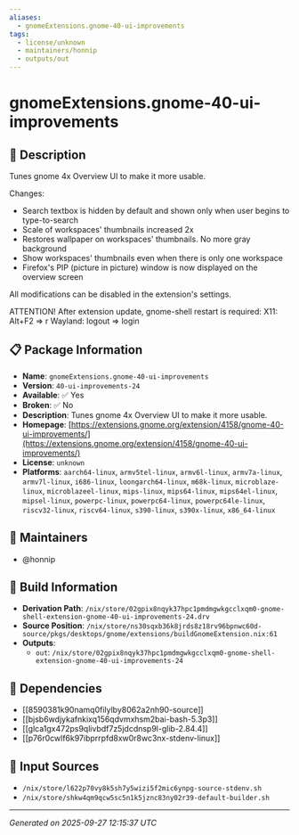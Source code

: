 ```yaml
---
aliases:
  - gnomeExtensions.gnome-40-ui-improvements
tags:
  - license/unknown
  - maintainers/honnip
  - outputs/out
---
```


# gnomeExtensions.gnome-40-ui-improvements

## 📝 Description

Tunes gnome 4x Overview UI to make it more usable.

Changes:
- Search textbox is hidden by default and shown only when user begins to type-to-search
- Scale of workspaces' thumbnails increased 2x
- Restores wallpaper on workspaces' thumbnails. No more gray background
- Show workspaces' thumbnails even when there is only one workspace
- Firefox's PIP (picture in picture) window is now displayed on the overview screen

All modifications can be disabled in the extension's settings.

ATTENTION!
After extension update, gnome-shell restart is required:
X11: Alt+F2 => r
Wayland: logout => login

## 📋 Package Information

- **Name**: `gnomeExtensions.gnome-40-ui-improvements`
- **Version**: `40-ui-improvements-24`
- **Available**: ✅ Yes
- **Broken**: ✅ No
- **Description**: Tunes gnome 4x Overview UI to make it more usable.
- **Homepage**: [https://extensions.gnome.org/extension/4158/gnome-40-ui-improvements/](https://extensions.gnome.org/extension/4158/gnome-40-ui-improvements/)
- **License**: `unknown`
- **Platforms**: `aarch64-linux`, `armv5tel-linux`, `armv6l-linux`, `armv7a-linux`, `armv7l-linux`, `i686-linux`, `loongarch64-linux`, `m68k-linux`, `microblaze-linux`, `microblazeel-linux`, `mips-linux`, `mips64-linux`, `mips64el-linux`, `mipsel-linux`, `powerpc-linux`, `powerpc64-linux`, `powerpc64le-linux`, `riscv32-linux`, `riscv64-linux`, `s390-linux`, `s390x-linux`, `x86_64-linux`
## 👥 Maintainers

- @honnip


## 🔧 Build Information

- **Derivation Path**: `/nix/store/02gpix8nqyk37hpc1pmdmgwkgcclxqm0-gnome-shell-extension-gnome-40-ui-improvements-24.drv`
- **Source Position**: `/nix/store/ns30sqxb36k8jrds8z18rv96bpnwc60d-source/pkgs/desktops/gnome/extensions/buildGnomeExtension.nix:61`
- **Outputs**:
  - `out`:  `/nix/store/02gpix8nqyk37hpc1pmdmgwkgcclxqm0-gnome-shell-extension-gnome-40-ui-improvements-24`

## 🔗 Dependencies

- [[8590381k90namq0filylby8062a2nh90-source]]
- [[bjsb6wdjykafnkixq156qdvmxhsm2bai-bash-5.3p3]]
- [[glca1gx472ps9qlivbdf7z5jdcdnsp9l-glib-2.84.4]]
- [[p76r0cwlf6k97ibprrpfd8xw0r8wc3nx-stdenv-linux]]

## 📁 Input Sources

- `/nix/store/l622p70vy8k5sh7y5wizi5f2mic6ynpg-source-stdenv.sh`
- `/nix/store/shkw4qm9qcw5sc5n1k5jznc83ny02r39-default-builder.sh`

---
*Generated on 2025-09-27 12:15:37 UTC*
